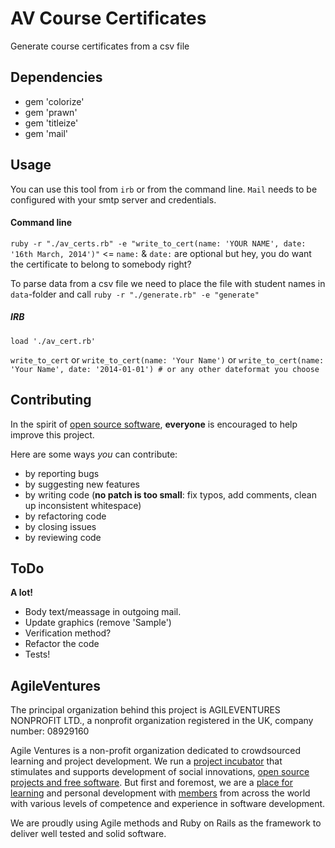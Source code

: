 AV Course Certificates
============
[oo-sw]: http://opensource.org/osd
[support]: http://www.agileventures.org/
[about-us]: http://www.agileventures.org/about-us
[members]: http://www.agileventures.org/users/index

Generate course certificates from a csv file

## Dependencies
* gem 'colorize'
* gem 'prawn'
* gem 'titleize'
* gem 'mail'


## Usage
You can use this tool from `irb` or from the command line. `Mail` needs to be configured with your smtp server and credentials.

#### Command line
`ruby -r "./av_certs.rb" -e "write_to_cert(name: 'YOUR NAME', date: '16th March, 2014')"` <= `name:` & `date:` are optional but hey, you do want the certificate to belong to somebody right?

To parse data from a csv file we need to place the file with student names in `data`-folder and call `ruby -r "./generate.rb" -e "generate"`
##### IRB
`load './av_cert.rb'`

`write_to_cert` or `write_to_cert(name: 'Your Name')` or `write_to_cert(name: 'Your Name', date: '2014-01-01') # or any other dateformat you choose`

## Contributing
In the spirit of [open source software][oo-sw], **everyone** is encouraged to help
improve this project.

Here are some ways *you* can contribute:

* by reporting bugs
* by suggesting new features
* by writing code (**no patch is too small**: fix typos, add comments, clean up
  inconsistent whitespace)
* by refactoring code
* by closing issues
* by reviewing code

## ToDo
**A lot!**

* Body text/meassage in outgoing mail.
* Update graphics (remove 'Sample')
* Verification method?
* Refactor the code
* Tests!

## AgileVentures

The principal organization behind this project is AGILEVENTURES NONPROFIT LTD., a nonprofit organization registered in the UK, company number: 08929160

Agile Ventures is a non-profit organization dedicated to crowdsourced learning and project development. We run a [project incubator][support] that stimulates and supports development of social innovations, [open source projects and free software][oo-sw]. But first and foremost, we are a [place for learning][about-us] and personal development with [members][members] from across the world with various levels of competence and experience in software development.

We are proudly using Agile methods and Ruby on Rails as the framework to deliver well tested and solid software.




